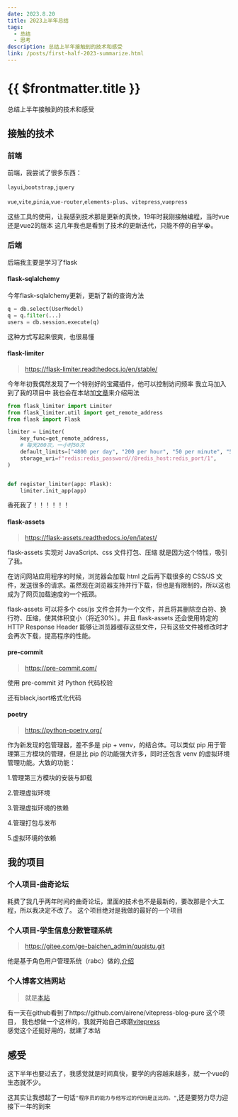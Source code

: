 ```yaml
---
date: 2023.8.20
title: 2023上半年总结
tags:
  - 总结
  - 思考
description: 总结上半年接触到的技术和感受
link: /posts/first-half-2023-summarize.html
---
```


# {{ $frontmatter.title }}

总结上半年接触到的技术和感受

## 接触的技术

### 前端

前端，我尝试了很多东西：

``layui``,``bootstrap``,``jquery``

``vue``,``vite``,``pinia``,``vue-router``,``elements-plus``、``vitepress``,``vuepress``

这些工具的使用，让我感到技术那是更新的真快，19年时我刚接触编程，当时vue还是vue2的版本
这几年我也是看到了技术的更新迭代，只能不停的自学:sob:。

### 后端

后端我主要是学习了flask

#### flask-sqlalchemy

今年flask-sqlalchemy更新，更新了新的查询方法

```python
q = db.select(UserModel)
q = q.filter(...)
users = db.session.execute(q)
```

这种方式写起来很爽，也很易懂

#### flask-limiter
<blockquote>
<p>
<a href="https://flask-limiter.readthedocs.io/en/stable/">https://flask-limiter.readthedocs.io/en/stable/</a>
</p>
</blockquote> 
今年年初我偶然发现了一个特别好的宝藏插件，他可以控制访问频率
我立马加入到了我的项目中
我也会在本站加<a href="/flask/flask-limiter.html">文章</a>来介绍用法

```python
from flask_limiter import Limiter
from flask_limiter.util import get_remote_address
from flask import Flask

limiter = Limiter(
    key_func=get_remote_address,
    # 每天200次，一小时50次
    default_limits=["4800 per day", "200 per hour", "50 per minute", "5 per second"],
    storage_uri=f"redis:redis_password//@redis_host:redis_port/1",
)


def register_limiter(app: Flask):
    limiter.init_app(app)
```

香死我了！！！！！！

#### flask-assets

<blockquote>
<p>
<a href="https://flask-assets.readthedocs.io/en/latest/">https://flask-assets.readthedocs.io/en/latest/</a>
</p>
</blockquote> 

flask-assets 实现对 JavaScript、css 文件打包、压缩
就是因为这个特性，吸引了我。

在访问网站应用程序的时候，浏览器会加载 html 之后再下载很多的 CSS/JS 文件，发送很多的请求。虽然现在浏览器支持并行下载，但也是有限制的，所以这也成为了网页加载速度的一个瓶颈。

flask-assets 可以将多个 css/js 文件合并为一个文件，并且将其删除空白符、换行符、压缩，使其体积变小（将近30%）。并且 flask-assets
还会使用特定的 HTTP Response Header 能够让浏览器缓存这些文件，只有这些文件被修改时才会再次下载，提高程序的性能。

#### pre-commit

<blockquote>
<p>
<a href="https://pre-commit.com/">https://pre-commit.com/</a>
</p>
</blockquote> 

使用 pre-commit 对 Python 代码校验

还有black,isort格式化代码

#### poetry

<blockquote>
<p>
<a href="https://python-poetry.org/">https://python-poetry.org/</a>
</p>
</blockquote>  
作为新发现的包管理器，差不多是 pip + venv，的结合体。可以类似 pip 用于管理第三方模块的管理，但是比 pip 的功能强大许多，同时还包含 venv 的虚拟环境管理功能。大致的功能：

1.管理第三方模块的安装与卸载

2.管理虚拟环境

3.管理虚拟环境的依赖

4.管理打包与发布

5.虚拟环境的依赖

## 我的项目

### 个人项目-曲奇论坛

耗费了我几乎两年时间的曲奇论坛，里面的技术也不是最新的，要改那是个大工程，所以我决定不改了。
这个项目绝对是我做的最好的一个项目

### 个人项目-学生信息分数管理系统

<blockquote>
<p>
<a href="https://gitee.com/ge-baichen_admin/quqistu.git">https://gitee.com/ge-baichen_admin/quqistu.git</a>
</p>
</blockquote> 
他是基于角色用户管理系统（rabc）做的,<a href="https://gitee.com/ge-baichen_admin/quqistu/blob/master/readme.md">介绍</a>

### 个人博客文档网站

<blockquote>
<p>
就是<a href="/">本站</a>
</p>
</blockquote> 

有一天在github看到了https://github.com/airene/vitepress-blog-pure 这个项目，
我也想做一个这样的，我就开始自己琢磨<a href="https://vitepress.dev/">vitepress</a>  
感觉这个还挺好用的，就建了本站

## 感受

这下半年也要过去了，我感觉就是时间真快，要学的内容越来越多，就一个vue的生态就不少。

这其实让我想起了一句话``"程序员的能力与他写过的代码是正比的。"``,还是要努力尽力迎接下一年的到来